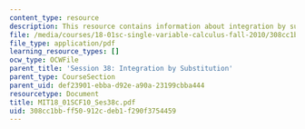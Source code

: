 ```yaml
---
content_type: resource
description: This resource contains information about integration by substitution.
file: /media/courses/18-01sc-single-variable-calculus-fall-2010/308cc1bbff50912cdeb1f290f3754459_MIT18_01SCF10_Ses38c.pdf
file_type: application/pdf
learning_resource_types: []
ocw_type: OCWFile
parent_title: 'Session 38: Integration by Substitution'
parent_type: CourseSection
parent_uid: def23901-ebba-d92e-a90a-23199cbba444
resourcetype: Document
title: MIT18_01SCF10_Ses38c.pdf
uid: 308cc1bb-ff50-912c-deb1-f290f3754459
---
```

